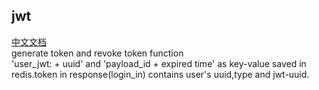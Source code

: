 ## jwt
[中文文档](https://github.com/ruilisi/go-pangu/blob/master/jwt/READMECN.md)<br>
generate token and revoke token function<br>
'user_jwt: + uuid' and 'payload_id + expired time' as key-value saved in redis.token in response(login_in) contains user's uuid,type and jwt-uuid.

